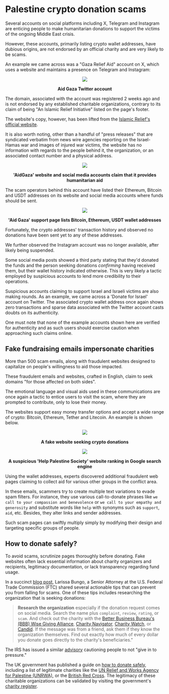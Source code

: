 # Palestine crypto donation scams

Several accounts on social platforms including X, Telegram and Instagram are enticing people to make humanitarian donations to support the victims of the ongoing Middle East crisis.

However, these accounts, primarily listing crypto wallet addresses, have dubious origins, are not endorsed by an official charity and are very likely to be scams.

An example we came across was a "Gaza Relief Aid" account on X, which uses a website and maintains a presence on Telegram and Instagram:

<p align="center"><img src="https://github.com/chartingshow/crypto-firewall/blob/master/assets/images/palestine-crypto-donation-scams/1.jpg"></p>
<p align="center"><strong>Aid Gaza Twitter account</strong></p>

The domain, associated with the account was registered 2 weeks ago and is not endorsed by any established charitable organizations, contrary to its claim of being "An Islamic Relief Initiative" listed on the page's footer.

The website's copy, however, has been lifted from the [Islamic Relief's official website](https://islamic-relief.org/news/islamic-relief-calls-for-support-for-humanitarian-aid-in-gaza/).

It is also worth noting, other than a handful of "press releases" that are syndicated verbatim from news wire agencies reporting on the Israel-Hamas war and images of injured war victims, the website has no information with regards to the people behind it, the organization, or an associated contact number and a physical address.

<p align="center"><img src="https://github.com/chartingshow/crypto-firewall/blob/master/assets/images/palestine-crypto-donation-scams/2.jpg"></p>
<p align="center"><strong>'AidGaza' website and social media accounts claim that it provides humanitarian aid</strong></p>

The scam operators behind this account have listed their Ethereum, Bitcoin and USDT addresses on its website and social media accounts where funds should be sent.

<p align="center"><img src="https://github.com/chartingshow/crypto-firewall/blob/master/assets/images/palestine-crypto-donation-scams/3.jpg"></p>
<p align="center"><strong>'Aid Gaza' support page lists Bitcoin, Ethereum, USDT wallet addresses</strong></p>

Fortunately, the crypto addresses' transaction history and observed no donations have been sent yet to any of these addresses.

We further observed the Instagram account was no longer available, after likely being suspended.

Some social media posts showed a third party stating that they'd donated the funds and the person seeking donations _confirming_ having received them, but their wallet history indicated otherwise. This is very likely a tactic employed by suspicious accounts to lend more credibility to their operations. 

Suspicious accounts claiming to support Israel and Israeli victims are also making rounds. As an example, we came across a 'Donate for Israel' account on Twitter. The associated crypto wallet address once again shows zero transactions and sparse data associated with the Twitter account casts doubts on its authenticity.

One must note that none of the example accounts shown here are verified for authenticity and as such users should exercise caution when approaching such claims online.

## Fake fundraising emails impersonate charities

More than 500 scam emails, along with fraudulent websites designed to capitalize on people's willingness to aid those impacted.

These fraudulent emails and websites, crafted in English, claim to seek domains "for those affected on both sides".

The emotional language and visual aids used in these communications are once again a tactic to entice users to visit the scam, where they are prompted to contribute, only to lose their money.

The websites support easy money transfer options and accept a wide range of crypto: Bitcoin, Ethereum, Tether and Litecoin. An example is shown below.

<p align="center"><img src="https://github.com/chartingshow/crypto-firewall/blob/master/assets/images/palestine-crypto-donation-scams/4.jpg"></p>
<p align="center"><strong>A fake website seeking crypto donations</strong></p>

<p align="center"><img src="https://github.com/chartingshow/crypto-firewall/blob/master/assets/images/palestine-crypto-donation-scams/5.jpg"></p>
<p align="center"><strong>A suspicious 'Help Palestine Society' website ranking in Google search engine</strong></p>

Using the wallet addresses, experts discovered additional fraudulent web pages claiming to collect aid for various other groups in the conflict area.

In these emails, scammers try to create multiple text variations to evade spam filters. For instance, they use various call-to-donate phrases like `we call to your compassion and benevolence` or `we call to your empathy and generosity` and substitute words like `help` with synonyms such as `support`, `aid`, etc. Besides, they alter links and sender addresses.

Such scam pages can swiftly multiply simply by modifying their design and targeting specific groups of people.

## How to donate safely?

To avoid scams, scrutinize pages thoroughly before donating. Fake websites often lack essential information about charity organizers and recipients, legitimacy documentation, or lack transparency regarding fund usage.

In a succinct [blog post](https://consumer.ftc.gov/consumer-alerts/2023/10/safely-donating-response-israel-gaza-crisis), Larissa Bungo, a Senior Attorney at the U.S. Federal Trade Commission (FTC) shared several actionable tips that can prevent you from falling for scams. One of these tips includes researching the organization that is seeking donations:

> **Research the organization** especially if the donation request comes on social media. Search the name plus `complaint`, `review`, `rating`, or `scam`. And check out the charity with the [Better Business Bureau's (BBB) Wise Giving Alliance](https://consumer.ftc.gov/now-leaving?external_url=http%3A%2F%2Fgive.org%2F&back_url=https%3A%2F%2Fconsumer.ftc.gov%2Fconsumer-alerts%2F2021%2F12%2Fhow-donate-wisely-after-disaster), [Charity Navigator](https://consumer.ftc.gov/now-leaving?external_url=http%3A%2F%2Fwww.charitynavigator.org%2F&back_url=https%3A%2F%2Fconsumer.ftc.gov%2Fconsumer-alerts%2F2021%2F12%2Fhow-donate-wisely-after-disaster), [Charity Watch](https://consumer.ftc.gov/now-leaving?external_url=https%3A%2F%2Fwww.charitywatch.org%2Fhome&back_url=https%3A%2F%2Fconsumer.ftc.gov%2Fconsumer-alerts%2F2021%2F12%2Fhow-donate-wisely-after-disaster), or [Candid](https://consumer.ftc.gov/now-leaving?external_url=https%3A%2F%2Fcandid.org%2F&back_url=https%3A%2F%2Fconsumer.ftc.gov%2Fconsumer-alerts%2F2022%2F09%2Fhurricane-fiona-make-your-donations-count). If the message was from a friend, ask them if they know the organization themselves. Find out exactly how much of every dollar you donate goes directly to the charity's beneficiaries."

The IRS has issued a similar [advisory](https://www.irs.gov/newsroom/irs-beware-of-fake-charities-check-before-donating) cautioning people to not "give in to pressure."

The UK government has published a guide on [how to donate safely](https://www.gov.uk/government/news/gaza-what-you-can-do-to-help), including a list of legitimate charities like the [UN Relief and Works Agency for Palestine (UNRWA)](https://donate.unrwa.org/gaza/~my-donation), or the [British Red Cross](https://donate.redcross.org.uk/appeal/israel-and-occupied-palestinian-territory-appeal). The legitimacy of these charitable organizations can be validated by visiting the government's [charity register](https://www.gov.uk/find-charity-information). 
